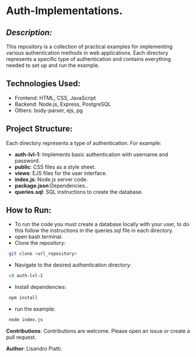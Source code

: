 # Auth-Implementations.
## _Description:_
This repository is a collection of practical examples for implementing various authentication methods in web applications. 
Each directory represents a specific type of authentication and contains everything needed to set up and run the example.
## Technologies Used:
- Frontend: HTML, CSS, JavaScript
- Backend: Node.js, Express, PostgreSQL
- Others: body-parser, ejs, pg

## Project Structure:
Each directory represents a type of authentication. 
For example:

- **auth-lvl-1:** Implements basic authentication with username and password.
- **public**: CSS files as a style sheet.
- **views**: EJS files for the user interface.
- **index.js**: Node.js server code.
- **package.json**:Dependencies..
- **queries.sql**: SQL instructions to create the database.


## How to Run:
- To run the code you must create a database locally with your user, to do this follow the instructions in the queries.sql file in each directory.
- open bash terminal.
- Clone the repository:
```sh
 git clone <url_repository>
```
- Navigate to the desired authentication directory:
```sh
 cd auth-lvl-1
```
- Install dependencies:
```sh
 npm install
```
- run the example:
```sh
 node index.js
```

**Contributions**:
Contributions are welcome. Please open an issue or create a pull request.

**Author**: Lisandro Piatti.
